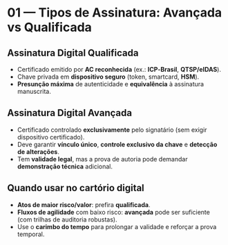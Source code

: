 # 01 — Tipos de Assinatura: Avançada vs Qualificada

## Assinatura Digital Qualificada
- Certificado emitido por **AC reconhecida** (ex.: **ICP‑Brasil**, **QTSP/eIDAS**).
- Chave privada em **dispositivo seguro** (token, smartcard, **HSM**).
- **Presunção máxima** de autenticidade e **equivalência** à assinatura manuscrita.

## Assinatura Digital Avançada
- Certificado controlado **exclusivamente** pelo signatário (sem exigir dispositivo certificado).
- Deve garantir **vínculo único**, **controle exclusivo da chave** e **detecção de alterações**.
- Tem **validade legal**, mas a prova de autoria pode demandar **demonstração técnica** adicional.

## Quando usar no cartório digital
- **Atos de maior risco/valor**: prefira **qualificada**.
- **Fluxos de agilidade** com baixo risco: **avançada** pode ser suficiente (com trilhas de auditoria robustas).
- Use o **carimbo do tempo** para prolongar a validade e reforçar a prova temporal.